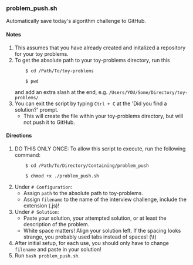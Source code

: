 ### problem_push.sh
Automatically save today's algorithm challenge to GitHub.

#### Notes
1. This assumes that you have already created and initalized a repository for your toy problems.
2. To get the absolute path to your toy-problems directory, run this
    ```
        $ cd /Path/To/toy-problems
        
        $ pwd
    ```
    and add an extra slash at the end, e.g. `/Users/YOU/Some/Directory/toy-problems/`
3. You can exit the script by typing `Ctrl + C` at the 'Did you find a solution?' prompt.
    - This will create the file within your toy-problems directory, but will not push it to GitHub. 

#### Directions
1. DO THIS ONLY ONCE: To allow this script to execute, run the following command:
    ```
        $ cd /Path/To/Directory/Containing/problem_push
        
        $ chmod +x ./problem_push.sh
    ```
2. Under `# Configuration`:
    - Assign `path` to the absolute path to toy-problems.
    - Assign `filename` to the name of the interview challenge, include the extension (.js)!
3. Under `# Solution`:
    - Paste your solution, your attempted solution, or at least the description of the problem.
    - White space matters! Align your solution left. If the spacing looks strange, you probably used tabs instead of spaces! (\t)
4. After initial setup, for each use, you should only have to change `filename` and paste in your solution!
5. Run `bash problem_push.sh`.
